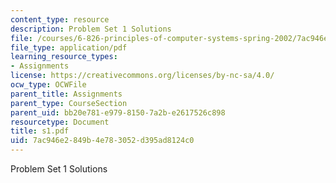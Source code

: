 ```yaml
---
content_type: resource
description: Problem Set 1 Solutions
file: /courses/6-826-principles-of-computer-systems-spring-2002/7ac946e2849b4e783052d395ad8124c0_s1.pdf
file_type: application/pdf
learning_resource_types:
- Assignments
license: https://creativecommons.org/licenses/by-nc-sa/4.0/
ocw_type: OCWFile
parent_title: Assignments
parent_type: CourseSection
parent_uid: bb20e781-e979-8150-7a2b-e2617526c898
resourcetype: Document
title: s1.pdf
uid: 7ac946e2-849b-4e78-3052-d395ad8124c0
---
```

Problem Set 1 Solutions